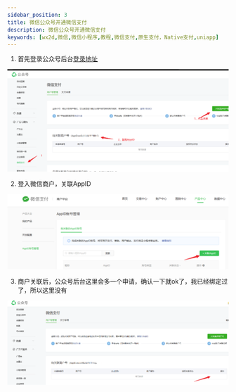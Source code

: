```yaml
---
sidebar_position: 3
title: 微信公众号开通微信支付
description: 微信公众号开通微信支付
keywords: [wx2d,微信,微信小程序,教程,微信支付,原生支付，Native支付,uniapp]
---
```


1. 首先登录公众号后台[登录地址](https://mp.weixin.qq.com/)

![mini](img/office-pay/office1.png)

2. 登入微信商户，关联AppID

![mini2](img/office-pay/office2.png)

3. 商户关联后，公众号后台这里会多一个申请，确认一下就ok了，我已经绑定过了，所以这里没有

![mini3](img/office-pay/office3.png)